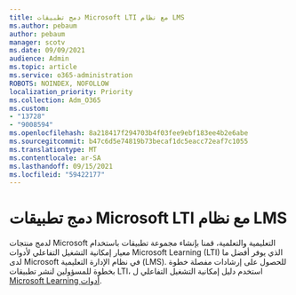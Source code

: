 ```yaml
---
title: دمج تطبيقات Microsoft LTI مع نظام LMS
ms.author: pebaum
author: pebaum
manager: scotv
ms.date: 09/09/2021
audience: Admin
ms.topic: article
ms.service: o365-administration
ROBOTS: NOINDEX, NOFOLLOW
localization_priority: Priority
ms.collection: Adm_O365
ms.custom:
- "13728"
- "9008594"
ms.openlocfilehash: 8a218417f294703b4f03fee9ebf183ee4b2e6abe
ms.sourcegitcommit: b47c6d5e74819b73becaf1dc5eacc72eaf7c1055
ms.translationtype: MT
ms.contentlocale: ar-SA
ms.lasthandoff: 09/15/2021
ms.locfileid: "59422177"
---
```

# <a name="integrate-microsoft-lti-apps-with-your-lms"></a>دمج تطبيقات Microsoft LTI مع نظام LMS

لدمج منتجات Microsoft التعليمية والتعلمية، قمنا بإنشاء مجموعة تطبيقات باستخدام معيار إمكانية التشغيل التفاعلي لأدوات Microsoft Learning (LTI) الذي يوفر أفضل ما لدى Microsoft في نظام الإدارة التعليمية (LMS). للحصول على إرشادات مفصلة خطوة بخطوة للمسؤولين لنشر تطبيقات LTI، استخدم دليل إمكانية التشغيل التفاعلي ل [Microsoft Learning أدوات](https://admin.microsoft.com/AdminPortal/Home?#/modernonboarding/lmsintegrationguide).